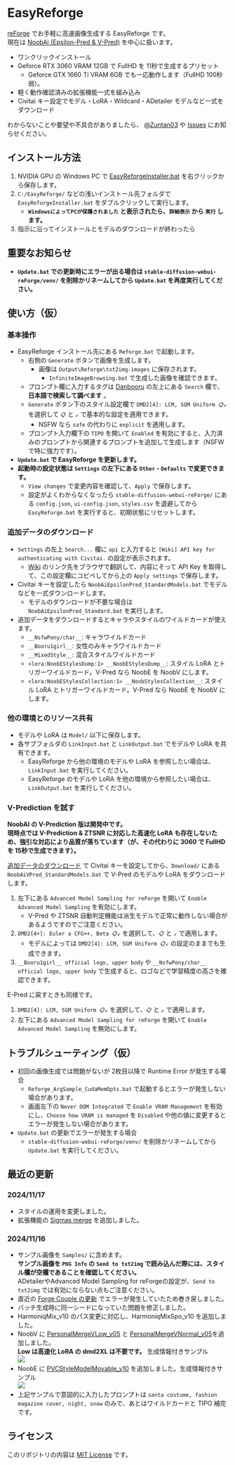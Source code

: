 ﻿# EasyReforge

[reForge](https://github.com/Panchovix/stable-diffusion-webui-reForge) でお手軽に高速画像生成する EasyReforge です。  
現在は [NoobAi (Epsilon-Pred & V-Pred)](https://civitai.com/models/833294) を中心に扱います。

- ワンクリックインストール
- Geforce RTX 3060 VRAM 12GB で FullHD を 11秒で生成するプリセット
	- Geforce GTX 1660 Ti VRAM 6GB でも一応動作します（FullHD 100秒弱）。
- 軽く動作確認済みの拡張機能一式を組み込み
- Civitai キー設定でモデル・LoRA・Wildcard・ADetailer モデルなど一式をダウンロード

わからないことや要望や不具合がありましたら、 [@Zuntan03](https://x.com/Zuntan03) や [Issues](https://github.com/Zuntan03/EasyReforge/issues) にお知らせください。

## インストール方法

1. NVIDIA GPU の Windows PC で [EasyReforgeInstaller.bat](https://github.com/Zuntan03/EasyReforge/raw/main/EasyReforge/EasyReforgeInstaller.bat?ver=0) を右クリックから保存します。
2. `C:/EasyReforge/` などの浅いインストール先フォルダで `EasyReforgeInstaller.bat` をダブルクリックして実行します。
   - **`WindowsによってPCが保護されました` と表示されたら、`詳細表示` から `実行` します。**
3. 指示に沿ってインストールとモデルのダウンロードが終わったら

## 重要なお知らせ

- **`Update.bat` での更新時にエラーが出る場合は `stable-diffusion-webui-reForge/venv/` を削除かリネームしてから `Update.bat` を再度実行してください。**

## 使い方（仮）

### 基本操作

- EasyReforge インストール先にある `Reforge.bat` で起動します。
	- 右側の `Generate` ボタンで画像を生成します。
		- 画像は `Output\Reforge\txt2img-images` に保存されます。
			- `InfiniteImageBrowsing.bat` で生成した画像を確認できます。
	- プロンプト欄に入力するタグは [Danbooru](https://danbooru.donmai.us/) の左上にある `Search` 欄で、**日本語で検索して調べます** 。
	- `Generate` ボタン下のスタイル設定欄で `DMD2[4]: LCM, SGM Uniform 📋↙` を選択して `📋` と `↙` で基本的な設定を適用できます。
		- NSFW なら `safe` の代わりに `explicit` を適用します。
	- プロンプト入力欄下の `TIPO` を開いて `Enabled` を有効にすると、入力済みのプロンプトから関連するプロンプトを追加して生成します（NSFW で特に強力です）。
- **`Update.bat` で EasyReforge を更新します。**
- **起動時の設定状態は `Settings` の左下にある `Other` - `Defaults` で変更できます。**
	- `View changes` で変更内容を確認して、`Apply` で保存します。
	- 設定がよくわからなくなったら `stable-diffusion-webui-reForge/` にある `config.json`, `ui-config.json`, `styles.csv` を退避してから `EasyReforge.bat` を実行すると、初期状態にリセットします。

### 追加データのダウンロード

- `Settings` の左上 `Search...` 欄に `api` と入力すると `[Wiki] API key for authenticating with Civitai.` の設定が表示されます。  
	- [Wiki](https://github.com/zixaphir/Stable-Diffusion-Webui-Civitai-Helper/wiki/Civitai-API-Key) のリンク先をブラウザで翻訳して、内容にそって API Key を取得して、この設定欄にコピペしてから上の `Apply settings` で保存します。
- Civitai キーを設定したら `NoobAiEpsilonPred_StandardModels.bat` でモデルなどを一式ダウンロードします。
	- モデルのダウンロードが不要な場合は `NoobAiEpsilonPred_Standard.bat` を実行します。
- 追加データをダウンロードするとキャラやスタイルのワイルドカードが使えます。
	- `__NsfwPony/char__`: キャラワイルドカード
	- `__Booru1girl__`: 女性のみキャラワイルドカード
	- `__MixedStyle__`: 混合スタイルワイルドカード
	- `<lora:NoobEStylesDump:1> __NoobEStylesDump__`: スタイル LoRA とトリガーワイルドカード。V-Pred なら NoobE を NoobV にします。
	- `<lora:NoobEStylesCollection:1> __NoobStylesCollection__`: スタイル LoRA とトリガーワイルドカード。V-Pred なら NoobE を NoobV にします。

### 他の環境とのリソース共有

- モデルや LoRA は `Model/` 以下に保存します。
- 各サブフォルダの `LinkInput.bat` と `LinkOutput.bat` でモデルや LoRA を共有できます。
  - EasyReforge から他の環境のモデルや LoRA を参照したい場合は、`LinkInput.bat` を実行してください。
  - EasyReforge のモデルや LoRA を他の環境から参照したい場合は、`LinkOutput.bat` を実行してください。

### V-Prediction を試す

**NoobAI の V-Prediction 版は開発中です。**  
**現時点では V-Prediction & ZTSNR に対応した高速化 LoRA も存在しないため、強引な対応により品質が落ちています（が、その代わりに 3060 で FullHD を 15秒で生成できます）。**

[追加データのダウンロード](#追加データのダウンロード) で Civitai キーを設定してから、`Download/` にある `NoobAiVPred_StandardModels.bat` で V-Pred のモデルや LoRA をダウンロードします。


1. 左下にある `Advanced Model Sampling for reForge` を開いて `Enable Advanced Model Sampling` を有効にします。
	- V-Pred や ZTSNR 自動判定機能は派生モデルで正常に動作しない場合があるようですのでご注意ください。
1. `DMD2[4+]: Euler a CFG++, Beta 📋↙` を選択して、`📋` と `↙` で適用します。
	- モデルによっては `DMD2[4]: LCM, SGM Uniform 📋↙` の設定のままでも生成できます。
2. `__Booru1girl__ official logo, upper body` や `__NsfwPony/char__ official logo, upper body` で生成すると、ロゴなどで学習精度の高さを確認できます。

E-Pred に戻すときも同様です。

1. `DMD2[4]: LCM, SGM Uniform 📋↙` を選択して、`📋` と `↙` で適用します。
1. 左下にある `Advanced Model Sampling for reForge` を開いて `Enable Advanced Model Sampling` を無効にします。


## トラブルシューティング（仮）

- 初回の画像生成では問題がないが 2枚目以降で Runtime Error が発生する場合
	- `Reforge_ArgSample_CudaMemOpts.bat` で起動するとエラーが発生しない場合があります。
	- 画面左下の `Never OOM Integrated` で `Enable VRAM Management` を有効にし、`Choose how VRAM is managed` を `Disabled` や他の値に変更するとエラーが発生しない場合があります。
- `Update.bat` の更新でエラーが発生する場合
	- `stable-diffusion-webui-reForge/venv/` を削除かリネームしてから `Update.bat` を実行してください。

## 最近の更新

### 2024/11/17

- スタイルの運用を変更しました。
- 拡張機能の [Sigmas merge](https://github.com/Panchovix/reForge-Sigmas_merge) を追加しました。

### 2024/11/16

- サンプル画像を `Samples/` に含めます。  
**サンプル画像を `PNG Info` の `Send to txt2img` で読み込んだ際には、スタイル欄が空欄であることを確認してください。**  
ADetailerやAdvanced Model Sampling for reForgeの設定が、`Send to txt2img` では有効にならない点もご注意ください。
- 直近の [Forge Couple の更新](https://github.com/Haoming02/sd-forge-couple/commit/3925bc756e6bb221ee2b6326aea1594d40519953) でエラーが発生していたため巻き戻しました。
- バッチ生成時に同一シードになっていた問題を修正しました。
- HarmoniqMix_v10 のパス変更に対応し、HarmoniqMixSpo_v10 を追加しました。
- NoobV に [PersonalMergeVLow_v05](https://civitai.com/models/835655?modelVersionId=1064266) と [PersonalMergeVNormal_v05](https://civitai.com/models/835655?modelVersionId=1065716)を追加しました。  
**Low は高速化 LoRA の dmd2XL は不要です。** 生成情報付きサンプル  
![](https://raw.githubusercontent.com/wiki/Zuntan03/EasyReforge/Sample/NoobV/NoobVPersonalMergeV_v05_0.webp)
- NoobE に [PVCStyleModelMovable_v10](https://civitai.com/models/338712?modelVersionId=1026901) を追加しました。生成情報付きサンプル  
![](https://raw.githubusercontent.com/wiki/Zuntan03/EasyReforge/Sample/NoobE_Unique/PVCStyleModelMovable_v10_0.webp)
- 上記サンプルで意図的に入力したプロンプトは `santa costume, fashion magazine cover, night, snow` のみで、あとはワイルドカードと TIPO 補完です。

## ライセンス

このリポジトリの内容は [MIT License](./LICENSE.txt) です。
